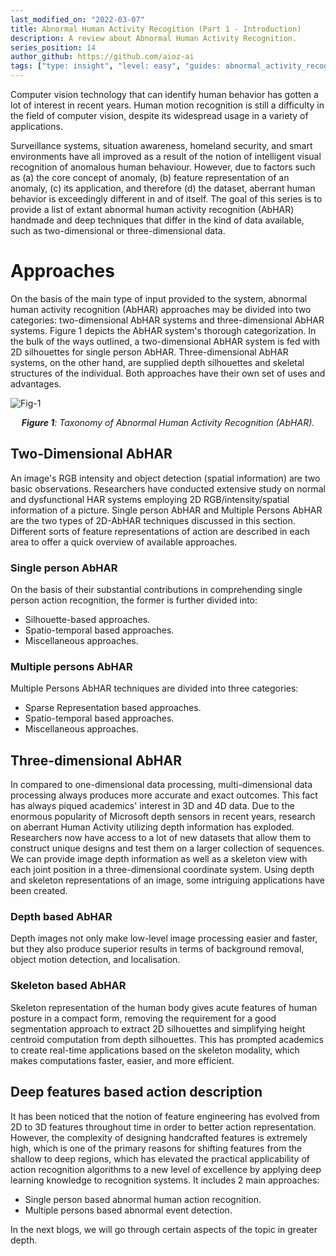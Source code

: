 ```yaml
---
last_modified_on: "2022-03-07"
title: Abnormal Human Activity Recogition (Part 1 - Introduction)
description: A review about Abnormal Human Activity Recognition.
series_position: 14
author_github: https://github.com/aioz-ai
tags: ["type: insight", "level: easy", "guides: abnormal_activity_recognition"]
---
```

Computer vision technology that can identify human behavior has gotten a lot of interest in recent years. Human motion recognition is still a difficulty in the field of computer vision, despite its widespread usage in a variety of applications.

Surveillance systems, situation awareness, homeland security, and smart environments have all improved as a result of the notion of intelligent visual recognition of anomalous human behaviour. However, due to factors such as (a) the core concept of anomaly, (b) feature representation of an anomaly, (c) its application, and therefore (d) the dataset, aberrant human behavior is exceedingly different in and of itself. The goal of this series is to provide a list of extant abnormal human activity recognition (AbHAR) handmade and deep techniques that differ in the kind of data available, such as two-dimensional or three-dimensional data.

# Approaches

On the basis of the main type of input provided to the system, abnormal human activity recognition (AbHAR) approaches may be divided into two categories: two-dimensional AbHAR systems and three-dimensional AbHAR systems. Figure 1 depicts the AbHAR system's thorough categorization. In the bulk of the ways outlined, a two-dimensional AbHAR system is fed with 2D silhouettes for single person AbHAR. Three-dimensional AbHAR systems, on the other hand, are supplied depth silhouettes and skeletal structures of the individual. Both approaches have their own set of uses and advantages.

![Fig-1](https://vision.aioz.io/thumbnail/893ff5558b8844aea5ec/1024/part1-figure1.png) *<center>**Figure 1**:  Taxonomy of Abnormal Human Activity Recognition (AbHAR).</center>*

## Two-Dimensional AbHAR

An image's RGB intensity and object detection (spatial information) are two basic observations. Researchers have conducted extensive study on normal and dysfunctional HAR systems employing 2D RGB/intensity/spatial information of a picture. Single person AbHAR and Multiple Persons AbHAR are the two types of 2D-AbHAR techniques discussed in this section. Different sorts of feature representations of action are described in each area to offer a quick overview of available approaches.

### Single person AbHAR

 On the basis of their substantial contributions in comprehending single person action recognition, the former is further divided into:
- Silhouette-based approaches.
- Spatio-temporal based approaches.
- Miscellaneous approaches.

### Multiple persons AbHAR

Multiple Persons AbHAR techniques are divided into three categories:
- Sparse Representation based approaches.
- Spatio-temporal based approaches.
- Miscellaneous approaches.

## Three-dimensional AbHAR
In compared to one-dimensional data processing, multi-dimensional data processing always produces more accurate and exact outcomes. This fact has always piqued academics' interest in 3D and 4D data. Due to the enormous popularity of Microsoft depth sensors in recent years, research on aberrant Human Activity utilizing depth information has exploded. Researchers now have access to a lot of new datasets that allow them to construct unique designs and test them on a larger collection of sequences. We can provide image depth information as well as a skeleton view with each joint position in a three-dimensional coordinate system. Using depth and skeleton representations of an image, some intriguing applications have been created.

### Depth based AbHAR

Depth images not only make low-level image processing easier and faster, but they also produce superior results in terms of background removal, object motion detection, and localisation.

### Skeleton based AbHAR

Skeleton representation of the human body gives acute features of human posture in a compact form, removing the requirement for a good segmentation approach to extract 2D silhouettes and simplifying height centroid computation from depth silhouettes. This has prompted academics to create real-time applications based on the skeleton modality, which makes computations faster, easier, and more efficient.

## Deep features based action description

It has been noticed that the notion of feature engineering has evolved from 2D to 3D features throughout time in order to better action representation. However, the complexity of designing handcrafted features is extremely high, which is one of the primary reasons for shifting features from the shallow to deep regions, which has elevated the practical applicability of action recognition algorithms to a new level of excellence by applying deep learning knowledge to recognition systems. It includes 2 main approaches:
- Single person based abnormal human action recognition.
- Multiple persons based abnormal event detection.

In the next blogs, we will go through certain aspects of the topic in greater depth.

